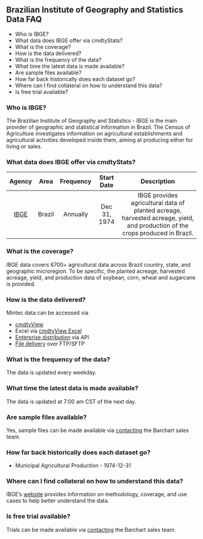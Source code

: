 ## Brazilian Institute of Geography and Statistics Data FAQ
* Who is IBGE?
* What data does IBGE offer via cmdtyStats?
* What is the coverage?
* How is the data delivered?
* What is the frequency of the data?
* What time the latest data is made available?
* Are sample files available?
* How far back historically does each dataset go?
* Where can I find collateral on how to understand this data?
* Is free trial available?

### Who is IBGE?
The Brazilian Institute of Geography and Statistics - IBGE is the main provider of geographic and statistical information in Brazil. The Census of Agriculture investigates information on agricultural establishments and agricultural activities developed inside them, aiming at producing either for living or sales. 

### What data does IBGE offer via cmdtyStats?
|Agency                            | Area | Frequency | Start Date | Description |
| :---------------------: | :----------: | :----------: | :----------: | :----------: | 
| [IBGE](https://www.barchart.com/cmdty/data/fundamental/explore/BH) | Brazil | Annually | Dec 31, 1974 | IBGE provides agricultural data of planted acreage, harvested acreage, yield, and production of the crops produced in Brazil. |

### What is the coverage?
IBGE data covers 6700+ agricultural data across Brazil country, state, and geographic microregion. To be specific, the planted acreage, harvested acreage, yield, and production data of soybean, corn, wheat and sugarcane is provided.

### How is the data delivered?
Mintec data can be accessed via
* [cmdtyView](https://www.barchart.com/cmdty/trading/cmdtyview)
* Excel via [cmdtyView Excel](https://www.barchart.com/cmdty/trading/cmdtyview-excel)
* [Enterprise distribution](https://www.barchart.com/cmdty/contact) via API
* [File delivery](https://www.barchart.com/cmdty/contact) over FTP/SFTP

### What is the frequency of the data?
The data is updated every weekday.

### What time the latest data is made available?
The data is updated at 7:00 am CST of the next day.

### Are sample files available?
Yes, sample files can be made available via [contacting](https://www.barchart.com/cmdty/contact) the Barchart sales team.

### How far back historically does each dataset go?
* Municipal Agricultural Production - 1974-12-31

### Where can I find collateral on how to understand this data?
IBGE’s [website](https://sidra.ibge.gov.br/tabela/5457) provides information on methodology, coverage, and use cases to help better understand the data.

### Is free trial available?
Trials can be made available via [contacting](https://www.barchart.com/cmdty/contact) the Barchart sales team.
